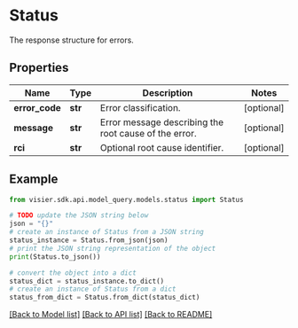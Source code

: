 # Status

The response structure for errors.

## Properties

Name | Type | Description | Notes
------------ | ------------- | ------------- | -------------
**error_code** | **str** | Error classification. | [optional] 
**message** | **str** | Error message describing the root cause of the error. | [optional] 
**rci** | **str** | Optional root cause identifier. | [optional] 

## Example

```python
from visier.sdk.api.model_query.models.status import Status

# TODO update the JSON string below
json = "{}"
# create an instance of Status from a JSON string
status_instance = Status.from_json(json)
# print the JSON string representation of the object
print(Status.to_json())

# convert the object into a dict
status_dict = status_instance.to_dict()
# create an instance of Status from a dict
status_from_dict = Status.from_dict(status_dict)
```
[[Back to Model list]](../README.md#documentation-for-models) [[Back to API list]](../README.md#documentation-for-api-endpoints) [[Back to README]](../README.md)



